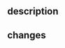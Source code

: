 ## description

<!-- plase give detail description -->

## changes

<!-- give detailed changes and explanation -->
